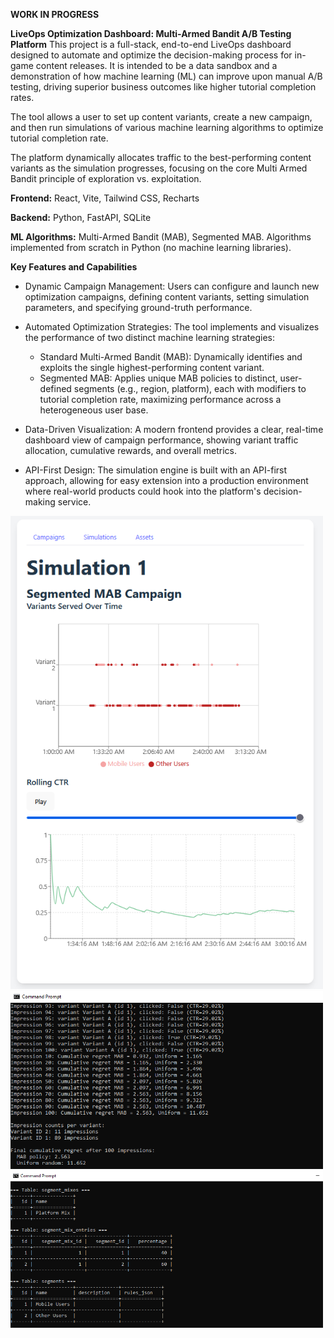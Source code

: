 **WORK IN PROGRESS**

**LiveOps Optimization Dashboard: Multi-Armed Bandit A/B Testing Platform** 
This project is a full-stack, end-to-end LiveOps dashboard designed to automate and optimize the decision-making process for in-game content releases. It is intended to be a data sandbox and a demonstration of how machine learning (ML) can improve upon manual A/B testing, driving superior business outcomes like higher tutorial completion rates.

The tool allows a user to set up content variants, create a new campaign, and then run simulations of various machine learning algorithms to optimize tutorial completion rate.

The platform dynamically allocates traffic to the best-performing content variants as the simulation progresses, focusing on the core Multi Armed Bandit principle of exploration vs. exploitation.

**Frontend:** React, Vite, Tailwind CSS, Recharts

**Backend:** Python, FastAPI, SQLite

**ML Algorithms:** Multi-Armed Bandit (MAB), Segmented MAB. Algorithms implemented from scratch in Python (no machine learning libraries).

**Key Features and Capabilities** 
- Dynamic Campaign Management: Users can configure and launch new optimization campaigns, defining content variants, setting simulation parameters, and specifying ground-truth performance.

- Automated Optimization Strategies: The tool implements and visualizes the performance of two distinct machine learning strategies:
    - Standard Multi-Armed Bandit (MAB): Dynamically identifies and exploits the single highest-performing content variant.
    - Segmented MAB: Applies unique MAB policies to distinct, user-defined segments (e.g., region, platform), each with modifiers to tutorial completion rate, maximizing performance across a heterogeneous user base.
- Data-Driven Visualization: A modern frontend provides a clear, real-time dashboard view of campaign performance, showing variant traffic allocation, cumulative rewards, and overall metrics.
- API-First Design: The simulation engine is built with an API-first approach, allowing for easy extension into a production environment where real-world products could hook into the platform's decision-making service.


<img src="https://github.com/cbpalumbi/liveops-dashboard/blob/main/readme_images/frontend.PNG?raw=true" width="500px"/>
<img src="https://github.com/cbpalumbi/liveops-dashboard/blob/main/readme_images/simulation.PNG?raw=true" width="500px"/>
<img src="https://github.com/cbpalumbi/liveops-dashboard/blob/main/readme_images/db.PNG?raw=true" width="500px"/>

